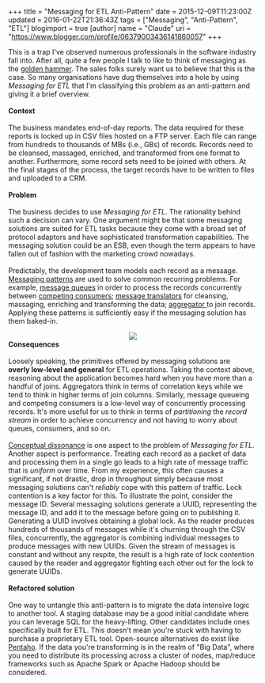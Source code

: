+++
title = "Messaging for ETL Anti-Pattern"
date = 2015-12-09T11:23:00Z
updated = 2016-01-22T21:36:43Z
tags = ["Messaging", "Anti-Pattern", "ETL"]
blogimport = true
[author]
	name = "Claude"
	uri = "https://www.blogger.com/profile/06379003436141860057"
+++

This is a trap I've observed numerous professionals in the software industry fall into. After all, quite a few people I talk to like to think of messaging as the <a href="https://en.wikipedia.org/wiki/Law_of_the_instrument" target="_blank">golden hammer</a>. The sales folks surely want us to believe that this is the case. So many organisations have dug themselves into a hole by using <i>Messaging for ETL</i> that I'm classifying this problem as an anti-pattern and giving it a brief overview.<br /><br /><b>Context</b><br /><br />The business mandates end-of-day reports. The data required for these reports is locked up in CSV files hosted on a FTP server. Each file can range from hundreds to thousands of MBs (i.e., GBs) of records. Records need to be cleansed, massaged, enriched, and transformed from one format to another. Furthermore, some record sets need to be joined with others. At the final stages of the process, the target records have to be written to files and uploaded to a CRM.<br /><br /><b>Problem</b><br /><br />The business decides to use&nbsp;<i>Messaging for ETL</i>. The rationality behind such a decision can vary. One argument might be that some messaging solutions are suited for ETL tasks because they come with a broad set of protocol adaptors and have sophisticated transformation capabilities. The messaging solution could be an ESB, even though the term appears to have fallen out of fashion with the marketing crowd nowadays.<br /><br />Predictably, the development team models each record as a message. <a href="http://www.enterpriseintegrationpatterns.com/patterns/messaging/index.html" target="_blank">Messaging patterns</a> are used to solve common recurring problems. For example,&nbsp;<a href="http://www.enterpriseintegrationpatterns.com/patterns/messaging/MessageChannel.html" target="_blank">message queues</a>&nbsp;in order to process the records concurrently between&nbsp;<a href="http://www.enterpriseintegrationpatterns.com/patterns/messaging/CompetingConsumers.html" target="_blank">competing consumers</a>;&nbsp;<a href="http://www.enterpriseintegrationpatterns.com/patterns/messaging/MessageTranslator.html" target="_blank">message translators</a> for cleansing, massaging, enriching and transforming the data; <a href="http://www.enterpriseintegrationpatterns.com/patterns/messaging/Aggregator.html" target="_blank">aggregator&nbsp;</a>to join records. Applying these patterns is sufficiently easy if the messaging solution has them baked-in.<br /><div class="separator" style="clear: both; text-align: center;"></div><div class="separator" style="clear: both; text-align: center;"><img border="0"  src="http://1.bp.blogspot.com/-40aObn1aqgY/VmcTq4ts1sI/AAAAAAAAANM/xJS-1IWlygU/s400/messaging-for-etl.jpg" style="max-width:60%" /></div><b>Consequences</b><br /><br /><div style="text-align: left;">Loosely speaking, the primitives offered by messaging solutions are <b>overly&nbsp;low-level and general</b> for ETL operations. Taking the context above, reasoning about the application becomes hard when you have more than a handful of joins. Aggregators think in terms of correlation keys while we tend to think in higher terms of join columns. Similarly, message queueing and competing consumers is a low-level way of concurrently processing records. It's more useful for us to think in terms of&nbsp;<i>partitioning</i>&nbsp;the&nbsp;<i>record stream</i>&nbsp;in order to achieve concurrency and not having to worry about queues, consumers, and so on.</div><br /><a href="https://en.wikipedia.org/wiki/Cognitive_dissonance" target="_blank">Conceptual dissonance</a> is one aspect to the problem of&nbsp;<i>Messaging for ETL</i>. Another aspect is performance. Treating each record as a packet of data and processing them in a single go leads to a high rate of message traffic that is <i>uniform</i> over time. From my experience, this often causes a significant, if not drastic, drop in throughput simply because most messaging solutions can't <i>reliably</i> cope with this pattern of traffic. Lock contention is a key factor for this. To illustrate the point, consider the message ID. Several messaging solutions generate a UUID, representing the message ID, and add it to the message before going on to publishing it. Generating a UUID involves obtaining a global lock. As the reader produces hundreds of thousands of messages while it's churning through the CSV files, concurrently, the aggregator is combining individual messages to produce messages with new UUIDs. Given the stream of messages is constant and without any respite, the result is a high rate of lock contention caused by the reader and aggregator fighting each other out for the lock to generate UUIDs.<br /><br /><b>Refactored solution</b><br /><br />One way to untangle this anti-pattern is to migrate the data intensive logic to another tool. A staging database may be a good initial candidate where you can leverage SQL for the heavy-lifting. Other candidates include ones specifically built for ETL. This doesn't mean you're stuck with having to purchase a proprietary ETL tool. Open-source alternatives do exist like <a href="http://community.pentaho.com/" target="_blank">Pentaho</a>. If the data you're transforming is in the realm of "Big Data", where you need to distribute its processing across a cluster of nodes, map/reduce frameworks such as Apache Spark or Apache Hadoop should be considered.
